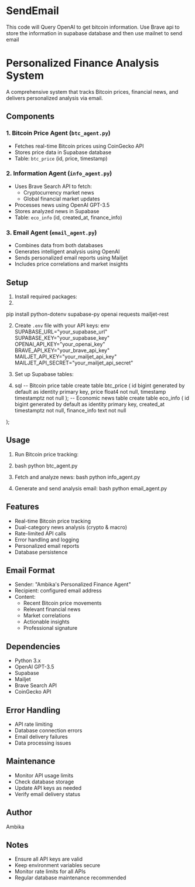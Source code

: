 # SendEmail
This code will Query OpenAI to get bitcoin information. Use Brave api to store the information in supabase database and then use mailnet to send email
# Personalized Finance Analysis System

A comprehensive system that tracks Bitcoin prices, financial news, and delivers personalized analysis via email.

## Components

### 1. Bitcoin Price Agent (`btc_agent.py`)
- Fetches real-time Bitcoin prices using CoinGecko API
- Stores price data in Supabase database
- Table: `btc_price` (id, price, timestamp)

### 2. Information Agent (`info_agent.py`)
- Uses Brave Search API to fetch:
  - Cryptocurrency market news
  - Global financial market updates
- Processes news using OpenAI GPT-3.5
- Stores analyzed news in Supabase
- Table: `eco_info` (id, created_at, finance_info)

### 3. Email Agent (`email_agent.py`)
- Combines data from both databases
- Generates intelligent analysis using OpenAI
- Sends personalized email reports using Mailjet
- Includes price correlations and market insights

## Setup

1. Install required packages:
2. 
pip install python-dotenv supabase-py openai requests mailjet-rest


2. Create `.env` file with your API keys:
env
SUPABASE_URL="your_supabase_url"
SUPABASE_KEY="your_supabase_key"
OPENAI_API_KEY="your_openai_key"
BRAVE_API_KEY="your_brave_api_key"
MAILJET_API_KEY="your_mailjet_api_key"
MAILJET_API_SECRET="your_mailjet_api_secret"
   
3. Set up Supabase tables:
4. sql
-- Bitcoin price table
create table btc_price (
id bigint generated by default as identity primary key,
price float4 not null,
timestamp timestamptz not null
);
-- Economic news table
create table eco_info (
id bigint generated by default as identity primary key,
created_at timestamptz not null,
finance_info text not null

);


## Usage

1. Run Bitcoin price tracking:

2. bash
python btc_agent.py

2. Fetch and analyze news:
bash
python info_agent.py


3. Generate and send analysis email:
   bash
python email_agent.py


## Features

- Real-time Bitcoin price tracking
- Dual-category news analysis (crypto & macro)
- Rate-limited API calls
- Error handling and logging
- Personalized email reports
- Database persistence

## Email Format

- Sender: "Ambika's Personalized Finance Agent"
- Recipient: configured email address
- Content: 
  - Recent Bitcoin price movements
  - Relevant financial news
  - Market correlations
  - Actionable insights
  - Professional signature

## Dependencies

- Python 3.x
- OpenAI GPT-3.5
- Supabase
- Mailjet
- Brave Search API
- CoinGecko API

## Error Handling

- API rate limiting
- Database connection errors
- Email delivery failures
- Data processing issues

## Maintenance

- Monitor API usage limits
- Check database storage
- Update API keys as needed
- Verify email delivery status

## Author
Ambika

## Notes

- Ensure all API keys are valid
- Keep environment variables secure
- Monitor rate limits for all APIs
- Regular database maintenance recommended
